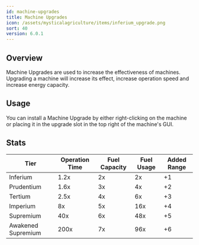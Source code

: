 ```yaml
---
id: machine-upgrades
title: Machine Upgrades
icon: /assets/mysticalagriculture/items/inferium_upgrade.png
sort: 40
version: 6.0.1
---
```


## Overview

Machine Upgrades are used to increase the effectiveness of machines. Upgrading a machine will increase its effect, increase operation speed and increase energy capacity.

## Usage

You can install a Machine Upgrade by either right-clicking on the machine or placing it in the upgrade slot in the top right of the machine's GUI.  

## Stats

| Tier               | Operation Time | Fuel Capacity | Fuel Usage | Added Range |
|--------------------|----------------|---------------|------------|-------------|
| Inferium           | 1.2x           | 2x            | 2x         | +1          |
| Prudentium         | 1.6x           | 3x            | 4x         | +2          |
| Tertium            | 2.5x           | 4x            | 6x         | +3          |
| Imperium           | 8x             | 5x            | 16x        | +4          |
| Supremium          | 40x            | 6x            | 48x        | +5          |
| Awakened Supremium | 200x           | 7x            | 96x        | +6          |
